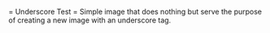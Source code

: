= Underscore Test =
Simple image that does nothing but serve the purpose of creating
a new image with an underscore tag.
